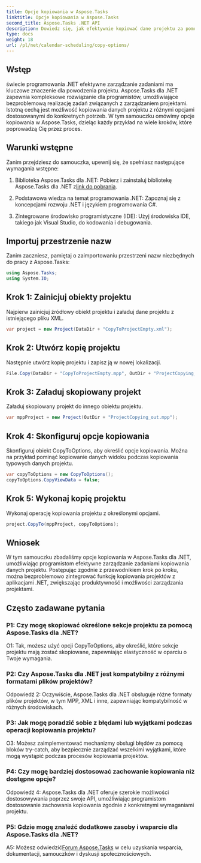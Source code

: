 ```yaml
---
title: Opcje kopiowania w Aspose.Tasks
linktitle: Opcje kopiowania w Aspose.Tasks
second_title: Aspose.Tasks .NET API
description: Dowiedz się, jak efektywnie kopiować dane projektu za pomocą Aspose.Tasks dla .NET. Ulepsz swoje aplikacje .NET dzięki zaawansowanym możliwościom zarządzania projektami.
type: docs
weight: 18
url: /pl/net/calendar-scheduling/copy-options/
---
```

## Wstęp

świecie programowania .NET efektywne zarządzanie zadaniami ma kluczowe znaczenie dla powodzenia projektu. Aspose.Tasks dla .NET zapewnia kompleksowe rozwiązanie dla programistów, umożliwiające bezproblemową realizację zadań związanych z zarządzaniem projektami. Istotną cechą jest możliwość kopiowania danych projektu z różnymi opcjami dostosowanymi do konkretnych potrzeb. W tym samouczku omówimy opcje kopiowania w Aspose.Tasks, dzieląc każdy przykład na wiele kroków, które poprowadzą Cię przez proces.

## Warunki wstępne

Zanim przejdziesz do samouczka, upewnij się, że spełniasz następujące wymagania wstępne:

1.  Biblioteka Aspose.Tasks dla .NET: Pobierz i zainstaluj bibliotekę Aspose.Tasks dla .NET z[link do pobrania](https://releases.aspose.com/tasks/net/).
   
2. Podstawowa wiedza na temat programowania .NET: Zapoznaj się z koncepcjami rozwoju .NET i językiem programowania C#.

3. Zintegrowane środowisko programistyczne (IDE): Użyj środowiska IDE, takiego jak Visual Studio, do kodowania i debugowania.

## Importuj przestrzenie nazw

Zanim zaczniesz, pamiętaj o zaimportowaniu przestrzeni nazw niezbędnych do pracy z Aspose.Tasks:

```csharp
using Aspose.Tasks;
using System.IO;


```

## Krok 1: Zainicjuj obiekty projektu

Najpierw zainicjuj źródłowy obiekt projektu i załaduj dane projektu z istniejącego pliku XML.

```csharp
var project = new Project(DataDir + "CopyToProjectEmpty.xml");
```

## Krok 2: Utwórz kopię projektu

Następnie utwórz kopię projektu i zapisz ją w nowej lokalizacji.

```csharp
File.Copy(DataDir + "CopyToProjectEmpty.mpp", OutDir + "ProjectCopying_out.mpp", true);
```

## Krok 3: Załaduj skopiowany projekt

Załaduj skopiowany projekt do innego obiektu projektu.

```csharp
var mppProject = new Project(OutDir + "ProjectCopying_out.mpp");
```

## Krok 4: Skonfiguruj opcje kopiowania

Skonfiguruj obiekt CopyToOptions, aby określić opcje kopiowania. Można na przykład pominąć kopiowanie danych widoku podczas kopiowania typowych danych projektu.

```csharp
var copyToOptions = new CopyToOptions();
copyToOptions.CopyViewData = false;
```

## Krok 5: Wykonaj kopię projektu

Wykonaj operację kopiowania projektu z określonymi opcjami.

```csharp
project.CopyTo(mppProject, copyToOptions);
```

## Wniosek

W tym samouczku zbadaliśmy opcje kopiowania w Aspose.Tasks dla .NET, umożliwiając programistom efektywne zarządzanie zadaniami kopiowania danych projektu. Postępując zgodnie z przewodnikiem krok po kroku, można bezproblemowo zintegrować funkcję kopiowania projektów z aplikacjami .NET, zwiększając produktywność i możliwości zarządzania projektami.

## Często zadawane pytania

### P1: Czy mogę skopiować określone sekcje projektu za pomocą Aspose.Tasks dla .NET?

O1: Tak, możesz użyć opcji CopyToOptions, aby określić, które sekcje projektu mają zostać skopiowane, zapewniając elastyczność w oparciu o Twoje wymagania.

### P2: Czy Aspose.Tasks dla .NET jest kompatybilny z różnymi formatami plików projektów?

Odpowiedź 2: Oczywiście, Aspose.Tasks dla .NET obsługuje różne formaty plików projektów, w tym MPP, XML i inne, zapewniając kompatybilność w różnych środowiskach.

### P3: Jak mogę poradzić sobie z błędami lub wyjątkami podczas operacji kopiowania projektu?

O3: Możesz zaimplementować mechanizmy obsługi błędów za pomocą bloków try-catch, aby bezpiecznie zarządzać wszelkimi wyjątkami, które mogą wystąpić podczas procesów kopiowania projektów.

### P4: Czy mogę bardziej dostosować zachowanie kopiowania niż dostępne opcje?

Odpowiedź 4: Aspose.Tasks dla .NET oferuje szerokie możliwości dostosowywania poprzez swoje API, umożliwiając programistom dostosowanie zachowania kopiowania zgodnie z konkretnymi wymaganiami projektu.

### P5: Gdzie mogę znaleźć dodatkowe zasoby i wsparcie dla Aspose.Tasks dla .NET?

 A5: Możesz odwiedzić[Forum Aspose.Tasks](https://forum.aspose.com/c/tasks/15) w celu uzyskania wsparcia, dokumentacji, samouczków i dyskusji społecznościowych.